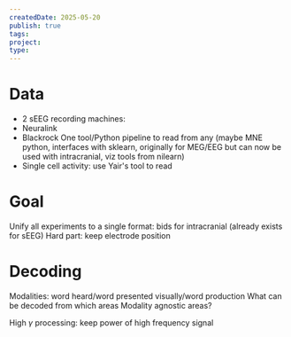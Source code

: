 ```yaml
---
createdDate: 2025-05-20
publish: true
tags: 
project: 
type:
---
```

# Data
- 2 sEEG recording machines:
- Neuralink
- Blackrock
One tool/Python pipeline to read from any (maybe MNE python, interfaces with sklearn, originally for MEG/EEG but can now be used with intracranial, viz tools from nilearn)
- Single cell activity: use Yair's tool to read

# Goal
Unify all experiments to a single format: bids for intracranial (already exists for sEEG)
Hard part: keep electrode position

# Decoding
Modalities: word heard/word presented visually/word production
What can be decoded from which areas
Modality agnostic areas?

High $\gamma$ processing: keep power of high frequency signal